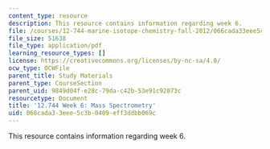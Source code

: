 ```yaml
---
content_type: resource
description: This resource contains information regarding week 6.
file: /courses/12-744-marine-isotope-chemistry-fall-2012/066cada33eee5c3b0409eff3ddbb069c_MIT12_744F12_Week6.pdf
file_size: 51638
file_type: application/pdf
learning_resource_types: []
license: https://creativecommons.org/licenses/by-nc-sa/4.0/
ocw_type: OCWFile
parent_title: Study Materials
parent_type: CourseSection
parent_uid: 9849d04f-e28c-79da-c42b-53e91c92073c
resourcetype: Document
title: '12.744 Week 6: Mass Spectrometry'
uid: 066cada3-3eee-5c3b-0409-eff3ddbb069c
---
```

This resource contains information regarding week 6.
